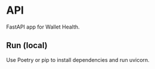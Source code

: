 # API

FastAPI app for Wallet Health.

## Run (local)

Use Poetry or pip to install dependencies and run uvicorn.


